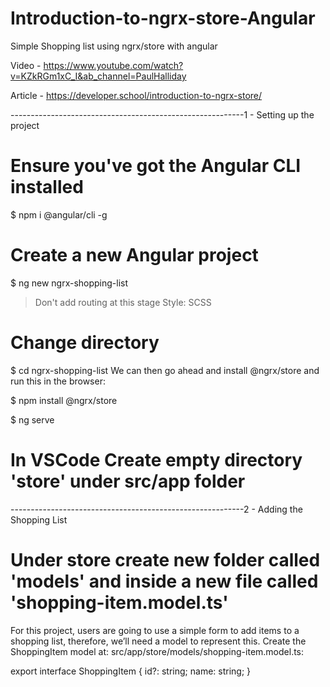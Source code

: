 # Introduction-to-ngrx-store-Angular
Simple Shopping list using ngrx/store with angular

Video - https://www.youtube.com/watch?v=KZkRGm1xC_I&ab_channel=PaulHalliday

Article - https://developer.school/introduction-to-ngrx-store/

----------------------------------------------------------1 - Setting up the project

# Ensure you've got the Angular CLI installed
$ npm i @angular/cli -g

# Create a new Angular project
$ ng new ngrx-shopping-list

> Don't add routing at this stage
> Style: SCSS

# Change directory
$ cd ngrx-shopping-list
We can then go ahead and install @ngrx/store and run this in the browser:

$ npm install @ngrx/store

$ ng serve

# In VSCode Create empty directory 'store' under src/app folder

----------------------------------------------------------2 - Adding the Shopping List

# Under store create new folder called 'models' and inside a new file called 'shopping-item.model.ts'

For this project, users are going to use a simple form to add items to a shopping list, therefore, we’ll need a model to represent this. Create the ShoppingItem model at: src/app/store/models/shopping-item.model.ts:

export interface ShoppingItem {
   id?: string;
   name: string;
}
